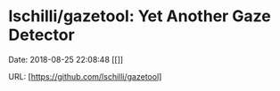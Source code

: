 # lschilli/gazetool: Yet Another Gaze Detector

Date: 2018-08-25 22:08:48
[[]]

URL: [https://github.com/lschilli/gazetool]
